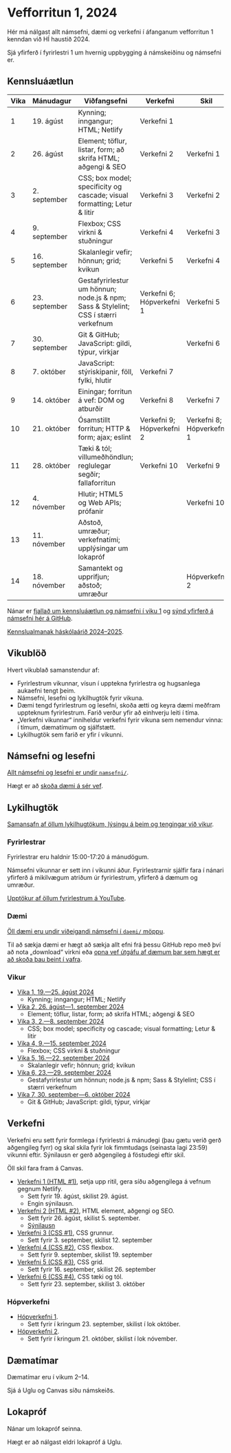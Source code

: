 # Vefforritun 1, 2024

Hér má nálgast allt námsefni, dæmi og verkefni í áfanganum vefforritun 1 kenndan við HÍ haustið 2024.

Sjá yfirferð í fyrirlestri 1 um hvernig uppbygging á námskeiðinu og námsefni er.

## Kennsluáætlun

| Vika | Mánudagur     | Viðfangsefni                                                                        | Verkefni                  | Skil                      |
|------|---------------|-------------------------------------------------------------------------------------|---------------------------|---------------------------|
| 1    | 19. ágúst     | Kynning; inngangur; HTML; Netlify                                                   | Verkefni 1                |                           |
| 2    | 26. ágúst     | Element; töflur, listar, form; að skrifa HTML; aðgengi & SEO                        | Verkefni 2                | Verkefni 1                |
| 3    | 2. september  | CSS; box model; specificity og cascade; visual formatting; Letur & litir            | Verkefni 3                | Verkefni 2                |
| 4    | 9. september  | Flexbox; CSS virkni & stuðningur                                                    | Verkefni 4                | Verkefni 3                |
| 5    | 16. september | Skalanlegir vefir; hönnun; grid; kvikun                                             | Verkefni 5                | Verkefni 4                |
| 6    | 23. september | Gestafyrirlestur um hönnun; node.js & npm; Sass & Stylelint; CSS í stærri verkefnum | Verkefni 6; Hópverkefni 1 | Verkefni 5                |
| 7    | 30. september | Git & GitHub; JavaScript: gildi, týpur, virkjar                                     |                           | Verkefni 6                |
| 8    | 7. október    | JavaScript: stýriskipanir, föll, fylki, hlutir                                      | Verkefni 7                |                           |
| 9    | 14. október   | Einingar; forritun á vef: DOM og atburðir                                           | Verkefni 8                | Verkefni 7                |
| 10   | 21. október   | Ósamstillt forritun; HTTP & form; ajax; eslint                                      | Verkefni 9; Hópverkefni 2 | Verkefni 8; Hópverkefni 1 |
| 11   | 28. október   | Tæki & tól; villumeðhöndlun; reglulegar segðir; fallaforritun                       | Verkefni 10               | Verkefni 9                |
| 12   | 4. nóvember   | Hlutir; HTML5 og Web APIs; prófanir                                                 |                           | Verkefni 10               |
| 13   | 11. nóvember  | Aðstoð, umræður; verkefnatími; upplýsingar um lokapróf                              |                           |                           |
| 14   | 18. nóvember  | Samantekt og upprifjun; aðstoð; umræður                                             |                           | Hópverkefni 2             |

Nánar er [fjallað um kennsluáætlun og námsefni í viku 1](vikur/vika-01.md) og [sýnd yfirferð á námsefni hér á GitHub](https://youtu.be/apyHkQKQDqU).

[Kennslualmanak háskólaárið 2024–2025](https://ugla.hi.is/kennsluskra/index.php?tab=skoli&chapter=content&id=51730%3Den).

## Vikublöð

Hvert vikublað samanstendur af:

- Fyrirlestrum vikunnar, vísun í upptekna fyrirlestra og hugsanlega aukaefni tengt þeim.
- Námsefni, lesefni og lykilhugtök fyrir vikuna.
- Dæmi tengd fyrirlestrum og lesefni, skoða ætti og keyra dæmi meðfram uppteknum fyrirlestrum. Farið verður yfir að einhverju leiti í tíma.
- „Verkefni vikunnar“ inniheldur verkefni fyrir vikuna sem nemendur vinna: í tímum, dæmatímum og sjálfstætt.
- Lykilhugtök sem farið er yfir í vikunni.

## Námsefni og lesefni

[Allt námsefni og lesefni er undir `namsefni/`](/namsefni).

Hægt er að [skoða dæmi á sér vef](https://vefforritun.github.io/vef1-2024/).

## Lykilhugtök

[Samansafn af öllum lykilhugtökum, lýsingu á þeim og tengingar við vikur](./lykilhugtok.md).

### Fyrirlestrar

Fyrirlestrar eru haldnir 15:00-17:20 á mánudögum.

Námsefni vikunnar er sett inn í vikunni áður. Fyrirlestrarnir sjálfir fara í nánari yfirferð á mikilvægum atriðum úr fyrirlestrum, yfirferð á dæmum og umræður.

[Upptökur af öllum fyrirlestrum á YouTube](https://www.youtube.com/playlist?list=PLRj-ccg8iozyMG9VdNdl8qQHmfWK7zW9Y).

### Dæmi

[Öll dæmi eru undir viðeigandi námsefni í `daemi/` möppu](/namsefni).

Til að sækja dæmi er hægt að sækja allt efni frá þessu GitHub repo með því að nota „download“ virkni eða [opna vef útgáfu af dæmum þar sem hægt er að skoða þau beint í vafra](https://vefforritun.github.io/vef1-2024/daemi/).

### Vikur

- [Vika 1, 19.—25. ágúst 2024](vikur/vika-01.md)
  - Kynning; inngangur; HTML; Netlify
- [Vika 2, 26. ágúst—1. september 2024](vikur/vika-02.md)
  - Element; töflur, listar, form; að skrifa HTML; aðgengi & SEO
- [Vika 3, 2.—8. september 2024](vikur/vika-03.md)
  - CSS; box model; specificity og cascade; visual formatting; Letur & litir
- [Vika 4, 9.—15. september 2024](vikur/vika-04.md)
  - Flexbox; CSS virkni & stuðningur
- [Vika 5, 16.—22. september 2024](vikur/vika-05.md)
  - Skalanlegir vefir; hönnun; grid; kvikun
- [Vika 6, 23.—29. september 2024](vikur/vika-06.md)
  - Gestafyrirlestur um hönnun; node.js & npm; Sass & Stylelint; CSS í stærri verkefnum
- [Vika 7, 30. september—6. október 2024](vikur/vika-07.md)
  - Git & GitHub; JavaScript: gildi, týpur, virkjar

## Verkefni

Verkefni eru sett fyrir formlega í fyrirlestri á mánudegi (þau gætu verið gerð aðgengileg fyrr) og skal skila fyrir lok fimmtudags (seinasta lagi 23:59) vikunni eftir. Sýnilausn er gerð aðgengileg á föstudegi eftir skil.

Öll skil fara fram á Canvas.

- [Verkefni 1 (HTML #1)](https://github.com/vefforritun/vef1-2024-v1), setja upp ritil, gera síðu aðgengilega á vefnum gegnum Netlify.
  - Sett fyrir 19. ágúst, skilist 29. ágúst.
  - Engin sýnilausn.
- [Verkefni 2 (HTML #2)](https://github.com/vefforritun/vef1-2024-v2), HTML element, aðgengi og SEO.
  - Sett fyrir 26. ágúst, skilist 5. september.
  - [Sýnilausn](https://github.com/vefforritun/vef1-2024-v2-synilausn)
- [Verkefni 3 (CSS #1)](https://github.com/vefforritun/vef1-2024-v3), CSS grunnur.
  - Sett fyrir 3. september, skilist 12. september
- [Verkefni 4 (CSS #2)](https://github.com/vefforritun/vef1-2024-v4), CSS flexbox.
  - Sett fyrir 9. september, skilist 19. september
- [Verkefni 5 (CSS #3)](https://github.com/vefforritun/vef1-2024-v5), CSS grid.
  - Sett fyrir 16. september, skilist 26. september
- [Verkefni 6 (CSS #4)](https://github.com/vefforritun/vef1-2024-v6), CSS tæki og tól.
  - Sett fyrir 23. september, skilist 3. október

### Hópverkefni

- [Hópverkefni 1](https://github.com/vefforritun/vef1-2024-h1).
  - Sett fyrir í kringum 23. september, skilist í lok október.
- [Hópverkefni 2](https://github.com/vefforritun/vef1-2024-h2).
  - Sett fyrir í kringum 21. október, skilist í lok nóvember.

## Dæmatímar

Dæmatímar eru í vikum 2–14.

Sjá á Uglu og Canvas síðu námskeiðs.

## Lokapróf

Nánar um lokapróf seinna.

Hægt er að nálgast eldri lokapróf á Uglu.
